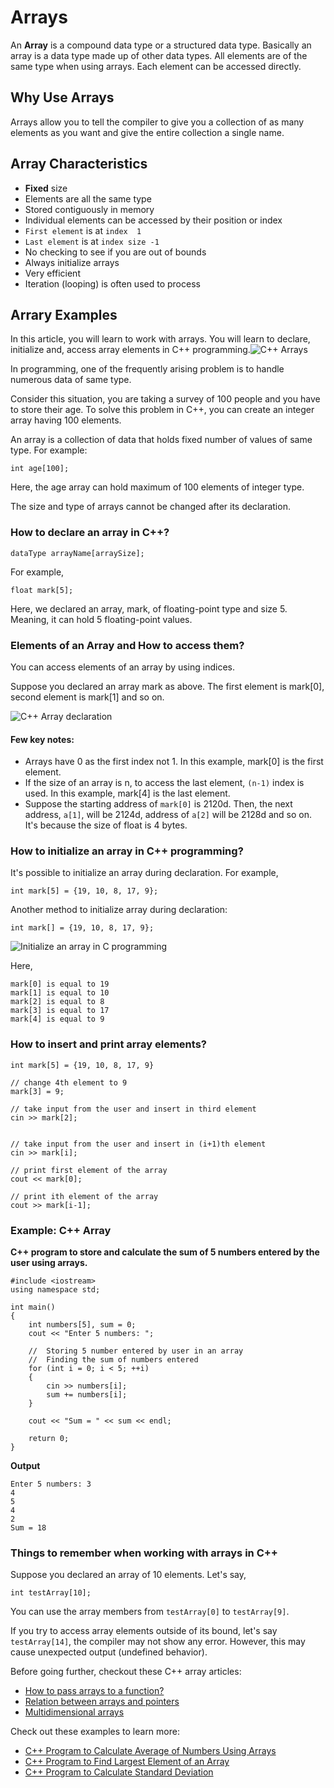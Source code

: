 # Arrays

An **Array** is a compound data type or a structured data type. Basically an array is a data type made up of other data types. All elements are of the same type when using arrays. Each element can be accessed directly.

## Why Use Arrays

Arrays allow you to tell the compiler to give you a collection of as many elements as you want and give the entire collection a single name.

## Array Characteristics

* **Fixed** size
* Elements are all the same type
* Stored contiguously in memory
* Individual elements can be accessed by their position or index
* `First element` is at `index  1`
* `Last element` is at `index size -1`
* No checking to see if you are out of bounds
* Always initialize arrays
* Very efficient
* Iteration \(looping\) is often used to process

## Arrary Examples

In this article, you will learn to work with arrays. You will learn to declare, initialize and, access array elements in C++ programming.![C++ Arrays](https://cdn.programiz.com/sites/tutorial2program/files/Arrays-C%2B%2B.jpg)

In programming, one of the frequently arising problem is to handle numerous data of same type.

Consider this situation, you are taking a survey of 100 people and you have to store their age. To solve this problem in C++, you can create an integer array having 100 elements.

An array is a collection of data that holds fixed number of values of same type. For example:

```text
int age[100];
```

Here, the age array can hold maximum of 100 elements of integer type.

The size and type of arrays cannot be changed after its declaration.

### How to declare an array in C++?

```text
dataType arrayName[arraySize];
```

For example,

```text
float mark[5];
```

Here, we declared an array, mark, of floating-point type and size 5. Meaning, it can hold 5 floating-point values.

### Elements of an Array and How to access them?

You can access elements of an array by using indices.

Suppose you declared an array mark as above. The first element is mark\[0\], second element is mark\[1\] and so on.

![C++ Array declaration ](https://cdn.programiz.com/sites/tutorial2program/files/c-array-declaration.jpg)

#### Few key notes:

* Arrays have 0 as the first index not 1. In this example, mark\[0\] is the first element.
* If the size of an array is n, to access the last element, `(n-1)` index is used. In this example, mark\[4\] is the last element.
* Suppose the starting address of `mark[0]` is 2120d. Then, the next address, `a[1]`, will be 2124d, address of `a[2]` will be 2128d and so on. It's because the size of float is 4 bytes.

### How to initialize an array in C++ programming?

It's possible to initialize an array during declaration. For example,

```text
int mark[5] = {19, 10, 8, 17, 9};
```

Another method to initialize array during declaration:

```text
int mark[] = {19, 10, 8, 17, 9};
```

![Initialize an array in C programming](https://cdn.programiz.com/sites/tutorial2program/files/c-array-initialization.jpg)

Here,

```text
mark[0] is equal to 19
mark[1] is equal to 10
mark[2] is equal to 8
mark[3] is equal to 17
mark[4] is equal to 9
```

### How to insert and print array elements?

```text
int mark[5] = {19, 10, 8, 17, 9}

// change 4th element to 9
mark[3] = 9;

// take input from the user and insert in third element
cin >> mark[2];


// take input from the user and insert in (i+1)th element
cin >> mark[i];

// print first element of the array
cout << mark[0];

// print ith element of the array
cout >> mark[i-1];

```

### Example: C++ Array

**C++ program to store and calculate the sum of 5 numbers entered by the user using arrays.**

```text
#include <iostream>
using namespace std;

int main() 
{
    int numbers[5], sum = 0;
    cout << "Enter 5 numbers: ";
    
    //  Storing 5 number entered by user in an array
    //  Finding the sum of numbers entered
    for (int i = 0; i < 5; ++i) 
    {
        cin >> numbers[i];
        sum += numbers[i];
    }
    
    cout << "Sum = " << sum << endl;  
    
    return 0;
}
```

**Output**

```text
Enter 5 numbers: 3
4
5
4
2
Sum = 18
```

### Things to remember when working with arrays in C++

Suppose you declared an array of 10 elements. Let's say,

```text
int testArray[10];
```

You can use the array members from `testArray[0]` to `testArray[9]`.

If you try to access array elements outside of its bound, let's say `testArray[14]`, the compiler may not show any error. However, this may cause unexpected output \(undefined behavior\).

Before going further, checkout these C++ array articles:

* [How to pass arrays to a function?](https://www.programiz.com/cpp-programming/passing-arrays-function)
* [Relation between arrays and pointers](https://www.programiz.com/cpp-programming/pointers-arrays)
* [Multidimensional arrays](https://www.programiz.com/cpp-programming/multidimensional-arrays)

Check out these examples to learn more:

* [C++ Program to Calculate Average of Numbers Using Arrays](https://www.programiz.com/cpp-programming/examples/average-arrays)
* [C++ Program to Find Largest Element of an Array](https://www.programiz.com/cpp-programming/examples/array-largest-element)
* [C++ Program to Calculate Standard Deviation](https://www.programiz.com/cpp-programming/examples/standard-deviation)

